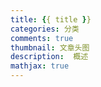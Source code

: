 ```yaml
---
title: {{ title }}
categories: 分类
comments: true
thumbnail: 文章头图
description:  概述
mathjax: true
---
```

<!--more-->

